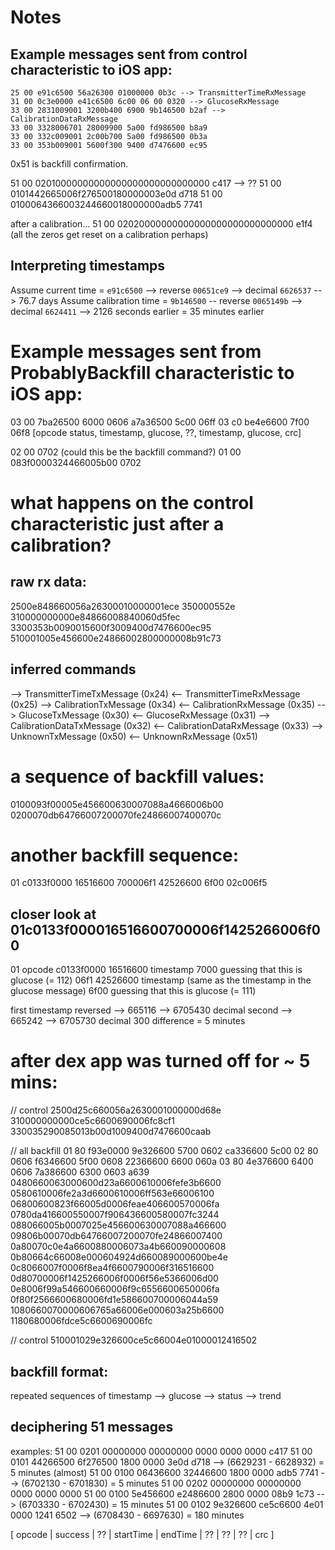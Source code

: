 # Notes

## Example messages sent from control characteristic to iOS app:
```
25 00 e91c6500 56a26300 01000000 0b3c --> TransmitterTimeRxMessage
31 00 0c3e0000 e41c6500 6c00 06 00 0320 --> GlucoseRxMessage
33 00 2831009001 3200b400 6900 9b146500 b2af --> CalibrationDataRxMessage
33 00 3328006701 28009900 5a00 fd986500 b8a9
33 00 332c009001 2c00b700 5a00 fd986500 0b3a
33 00 353b009001 5600f300 9400 d7476600 ec95
```
0x51 is backfill confirmation.

51 00 02010000000000000000000000000000 c417 --> ??
51 00 0101442665006f276500180000003e0d d718
51 00 0100064366003244660018000000adb5 7741

after a calibration...
51 00 02020000000000000000000000000000 e1f4 (all the zeros get reset on a calibration perhaps)

## Interpreting timestamps
Assume current time = `e91c6500` --> reverse `00651ce9` --> decimal `6626537` --> 76.7 days
Assume calibration time = `9b146500` -- reverse `0065149b` --> decimal `6624411` --> 2126 seconds earlier = 35 minutes earlier

# Example messages sent from ProbablyBackfill characteristic to iOS app:
03 00 7ba26500 6000 0606 a7a36500 5c00 06ff
03 c0 be4e6600 7f00 06f8
[opcode status, timestamp, glucose, ??, timestamp, glucose, crc]

02 00 0702 (could this be the backfill command?)
01 00 083f0000324466005b00 0702

# what happens on the control characteristic just after a calibration?
## raw rx data:
2500e848660056a26300010000001ece
350000552e
310000000000e84866008840060d5fec
3300353b0090015600f3009400d7476600ec95
510001005e456600e24866002800000008b91c73

## inferred commands
--> TransmitterTimeTxMessage (0x24)
<-- TransmitterTimeRxMessage (0x25)
--> CalibrationTxMessage (0x34)
<-- CalibrationRxMessage (0x35)
--> GlucoseTxMessage (0x30)
<-- GlucoseRxMessage (0x31)
--> CalibrationDataTxMessage (0x32)
<-- CalibrationDataRxMessage (0x33)
--> UnknownTxMessage (0x50)
<-- UnknownRxMessage (0x51)

# a sequence of backfill values:
0100093f00005e456600630007088a4666006b00
0200070db64766007200070fe24866007400070c

# another backfill sequence:
01 c0133f0000 16516600 700006f1 42526600 6f00
02c006f5

## closer look at 01c0133f000016516600700006f1425266006f00
01        opcode
c0133f0000
16516600  timestamp
7000      guessing that this is glucose (= 112)
06f1
42526600  timestamp (same as the timestamp in the glucose message)
6f00      guessing that this is glucose (= 111)

first timestamp reversed --> 665116 --> 6705430 decimal
second                   --> 665242 --> 6705730 decimal
                                            300 difference
                                            = 5 minutes

# after dex app was turned off for ~ 5 mins:
// control
2500d25c660056a2630001000000d68e
310000000000ce5c6600690006fc8cf1
330035290085013b00d1009400d7476600caab

// all backfill
01 80 f93e0000 9e326600 5700 0602 ca336600 5c00
02 80 0606 f6346600 5f00 0608 22366600 6600 060a
03 80 4e376600 6400 0606 7a386600 6300 0603 a639
0480660063000600d23a6600610006fefe3b6600
0580610006fe2a3d6600610006ff563e66006100
06800600823f66005d0006feae406600570006fa
0780da416600550007f906436600580007fc3244
088066005b0007025e456600630007088a466600
09806b00070db64766007200070fe24866007400
0a80070c0e4a6600880006073a4b660090000608
0b80664c66008e000604924d660089000600be4e
0c8066007f0006f8ea4f6600790006f316516600
0d80700006f1425266006f0006f56e5366006d00
0e8006f99a546600660006f9c6556600650006fa
0f80f2566600680006fd1e586600700006044a59
1080660070000606765a66006e000603a25b6600
1180680006fdce5c6600690006fc

// control
510001029e326600ce5c66004e01000012416502

## backfill format:
repeated sequences of timestamp --> glucose --> status --> trend

## deciphering 51 messages
examples:
51 00 0201 00000000 00000000 0000 0000 0000 c417
51 00 0101 44266500 6f276500 1800 0000 3e0d d718 --> (6629231 - 6628932) = 5 minutes (almost)
51 00 0100 06436600 32446600 1800 0000 adb5 7741 --> (6702130 - 6701830) = 5 minutes
51 00 0202 00000000 00000000 0000 0000 0000
51 00 0100 5e456600 e2486600 2800 0000 08b9 1c73 --> (6703330 - 6702430) = 15 minutes
51 00 0102 9e326600 ce5c6600 4e01 0000 1241 6502 --> (6708430 - 6697630) = 180 minutes

[ opcode | success | ?? | startTime | endTime | ?? | ?? | ?? | crc ]
